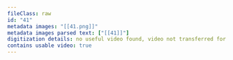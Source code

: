 ```yaml
---
fileClass: raw
id: "41"
metadata images: "[[41.png]]"
metadata images parsed text: ["[[41]]"]
digitization details: no useful video found, video not transferred for parsing
contains usable video: true
---
```


